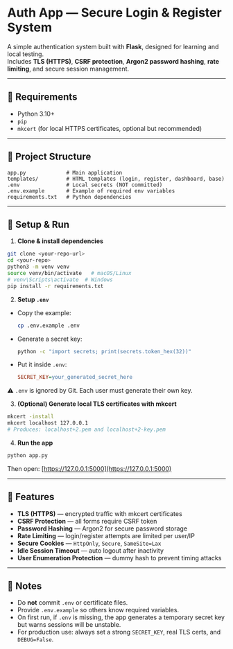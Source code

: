 # Auth App — Secure Login & Register System

A simple authentication system built with **Flask**, designed for learning and local testing.  
Includes **TLS (HTTPS)**, **CSRF protection**, **Argon2 password hashing**, **rate limiting**, and secure session management.

---

## 🔧 Requirements
- Python 3.10+
- `pip`
- `mkcert` (for local HTTPS certificates, optional but recommended)

---

## 📂 Project Structure
```
app.py             # Main application
templates/         # HTML templates (login, register, dashboard, base)
.env               # Local secrets (NOT committed)
.env.example       # Example of required env variables
requirements.txt   # Python dependencies
```

---

## 🚀 Setup & Run

1. **Clone & install dependencies**
```bash
git clone <your-repo-url>
cd <your-repo>
python3 -m venv venv
source venv/bin/activate   # macOS/Linux
# venv\Scripts\activate  # Windows
pip install -r requirements.txt
```

2. **Setup `.env`**
- Copy the example:
  ```bash
  cp .env.example .env
  ```
- Generate a secret key:
  ```bash
  python -c "import secrets; print(secrets.token_hex(32))"
  ```
- Put it inside `.env`:
  ```ini
  SECRET_KEY=your_generated_secret_here
  ```

⚠️ `.env` is ignored by Git. Each user must generate their own key.

3. **(Optional) Generate local TLS certificates with mkcert**
```bash
mkcert -install
mkcert localhost 127.0.0.1
# Produces: localhost+2.pem and localhost+2-key.pem
```

4. **Run the app**
```bash
python app.py
```
Then open: [https://127.0.0.1:5000](https://127.0.0.1:5000)

---

## 🔑 Features
- **TLS (HTTPS)** — encrypted traffic with mkcert certificates
- **CSRF Protection** — all forms require CSRF token
- **Password Hashing** — Argon2 for secure password storage
- **Rate Limiting** — login/register attempts are limited per user/IP
- **Secure Cookies** — `HttpOnly`, `Secure`, `SameSite=Lax`
- **Idle Session Timeout** — auto logout after inactivity
- **User Enumeration Protection** — dummy hash to prevent timing attacks

---

## 📌 Notes
- Do **not** commit `.env` or certificate files.
- Provide `.env.example` so others know required variables.
- On first run, if `.env` is missing, the app generates a temporary secret key but warns sessions will be unstable.
- For production use: always set a strong `SECRET_KEY`, real TLS certs, and `DEBUG=False`.
